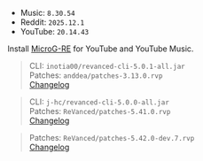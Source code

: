 - Music: `8.30.54`  
- Reddit: `2025.12.1`  
- YouTube: `20.14.43`  

Install [MicroG-RE](https://github.com/WSTxda/MicroG-RE/releases) for YouTube and YouTube Music.
  
> CLI: `inotia00/revanced-cli-5.0.1-all.jar`  
> Patches: `anddea/patches-3.13.0.rvp`  
> [Changelog](https://github.com/anddea/revanced-patches/releases/tag/v3.13.0)

> CLI: `j-hc/revanced-cli-5.0.0-all.jar`  
> Patches: `ReVanced/patches-5.41.0.rvp`  
> [Changelog](https://github.com/ReVanced/revanced-patches/releases/tag/v5.41.0)

> Patches: `ReVanced/patches-5.42.0-dev.7.rvp`  
> [Changelog](https://github.com/ReVanced/revanced-patches/releases/tag/v5.42.0-dev.7)  
